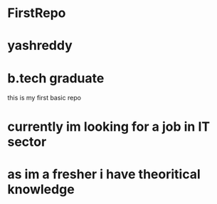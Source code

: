 # FirstRepo
# yashreddy
# b.tech graduate
this is my first basic repo
# currently im looking for a job in IT sector
# as im a fresher i have theoritical knowledge
